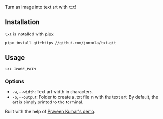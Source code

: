 Turn an image into text art with `txt`!

## Installation
`txt` is installed with [pipx][2].

```
pipx install git+https://github.com/jonxola/txt.git
```

## Usage
```
txt IMAGE_PATH
```

### Options
* `-w`, `--width`: Text art width in characters.
* `-o`, `--output`: Folder to create a .txt file in with the text art. By default, the art is simply printed to the terminal.

Built with the help of [Praveen Kumar's demo][1].

[1]: https://www.hackerearth.com/practice/notes/beautiful-python-a-simple-ascii-art-generator-from-images/
[2]: https://pipxproject.github.io/pipx/
